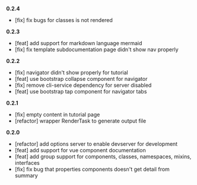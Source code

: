 **0.2.4**
- [fix] fix bugs for classes is not rendered

**0.2.3**
- [feat] add support for markdown language mermaid
- [fix] fix template subdocumentation page didn't show nav properly


**0.2.2**
- [fix] navigator didn't show properly for tutorial
- [feat] use bootstrap collapse component for navigator
- [fix] remove cli-service dependency for server disabled
- [feat] use bootstrap tap component for navigator tabs


**0.2.1**
- [fix] empty content in tutorial page
- [refactor] wrapper RenderTask to generate output file

**0.2.0**
- [refactor] add options server to enable devserver for development
- [feat] add support for vue component documentation
- [feat] add group support for components, classes, namespaces, mixins, interfaces
- [fix] fix bug that properties components doesn't get detail from summary